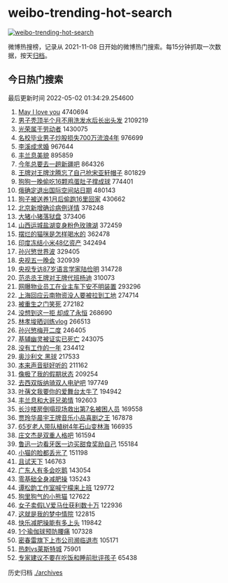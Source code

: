 # weibo-trending-hot-search

[![weibo-trending-hot-search](https://github.com/ameizi/weibo-trending-hot-search/actions/workflows/ci.yml/badge.svg)](https://github.com/ameizi/weibo-trending-hot-search/actions/workflows/ci.yml)

微博热搜榜，记录从 2021-11-08 日开始的微博热门搜索。每15分钟抓取一次数据，按天[归档](./archives)。

## 今日热门搜索

<!-- BEGIN --> 
最后更新时间 2022-05-02 01:34:29.254600 
1. [May I love you](https://s.weibo.com/weibo?q=May%20I%20love%20you&Refer=top) 4740694
1. [男子秃顶半个月不用洗发水后长出头发](https://s.weibo.com/weibo?q=%23%E7%94%B7%E5%AD%90%E7%A7%83%E9%A1%B6%E5%8D%8A%E4%B8%AA%E6%9C%88%E4%B8%8D%E7%94%A8%E6%B4%97%E5%8F%91%E6%B0%B4%E5%90%8E%E9%95%BF%E5%87%BA%E5%A4%B4%E5%8F%91%23&Refer=top) 2109219
1. [光荣属于劳动者](https://s.weibo.com/weibo?q=%23%E5%85%89%E8%8D%A3%E5%B1%9E%E4%BA%8E%E5%8A%B3%E5%8A%A8%E8%80%85%23&Refer=top) 1430075
1. [名校毕业男子炒股损失700万流浪4年](https://s.weibo.com/weibo?q=%23%E5%90%8D%E6%A0%A1%E6%AF%95%E4%B8%9A%E7%94%B7%E5%AD%90%E7%82%92%E8%82%A1%E6%8D%9F%E5%A4%B1700%E4%B8%87%E6%B5%81%E6%B5%AA4%E5%B9%B4%23&Refer=top) 976699
1. [李溪成求婚](https://s.weibo.com/weibo?q=%E6%9D%8E%E6%BA%AA%E6%88%90%E6%B1%82%E5%A9%9A&Refer=top) 967644
1. [丰兰息美貌](https://s.weibo.com/weibo?q=%23%E4%B8%B0%E5%85%B0%E6%81%AF%E7%BE%8E%E8%B2%8C%23&Refer=top) 895859
1. [今年总要去一趟新疆吧](https://s.weibo.com/weibo?q=%23%E4%BB%8A%E5%B9%B4%E6%80%BB%E8%A6%81%E5%8E%BB%E4%B8%80%E8%B6%9F%E6%96%B0%E7%96%86%E5%90%A7%23&Refer=top) 864326
1. [王牌对王牌沈腾忘了自己抢宋亚轩帽子](https://s.weibo.com/weibo?q=%23%E7%8E%8B%E7%89%8C%E5%AF%B9%E7%8E%8B%E7%89%8C%E6%B2%88%E8%85%BE%E5%BF%98%E4%BA%86%E8%87%AA%E5%B7%B1%E6%8A%A2%E5%AE%8B%E4%BA%9A%E8%BD%A9%E5%B8%BD%E5%AD%90%23&Refer=top) 801829
1. [狗狗一晚偷吃16颗鸡蛋肚子撑成球](https://s.weibo.com/weibo?q=%23%E7%8B%97%E7%8B%97%E4%B8%80%E6%99%9A%E5%81%B7%E5%90%8316%E9%A2%97%E9%B8%A1%E8%9B%8B%E8%82%9A%E5%AD%90%E6%92%91%E6%88%90%E7%90%83%23&Refer=top) 774401
1. [俄确定退出国际空间站日期](https://s.weibo.com/weibo?q=%23%E4%BF%84%E7%A1%AE%E5%AE%9A%E9%80%80%E5%87%BA%E5%9B%BD%E9%99%85%E7%A9%BA%E9%97%B4%E7%AB%99%E6%97%A5%E6%9C%9F%23&Refer=top) 480143
1. [狗子被送养1月后偷跑16里回家](https://s.weibo.com/weibo?q=%23%E7%8B%97%E5%AD%90%E8%A2%AB%E9%80%81%E5%85%BB1%E6%9C%88%E5%90%8E%E5%81%B7%E8%B7%9116%E9%87%8C%E5%9B%9E%E5%AE%B6%23&Refer=top) 430662
1. [北京新增确诊病例详情](https://s.weibo.com/weibo?q=%23%E5%8C%97%E4%BA%AC%E6%96%B0%E5%A2%9E%E7%A1%AE%E8%AF%8A%E7%97%85%E4%BE%8B%E8%AF%A6%E6%83%85%23&Refer=top) 378248
1. [大猪小猪落狱盘](https://s.weibo.com/weibo?q=%23%E5%A4%A7%E7%8C%AA%E5%B0%8F%E7%8C%AA%E8%90%BD%E7%8B%B1%E7%9B%98%23&Refer=top) 373406
1. [山西运城盐湖变身粉色玫瑰湖](https://s.weibo.com/weibo?q=%23%E5%B1%B1%E8%A5%BF%E8%BF%90%E5%9F%8E%E7%9B%90%E6%B9%96%E5%8F%98%E8%BA%AB%E7%B2%89%E8%89%B2%E7%8E%AB%E7%91%B0%E6%B9%96%23&Refer=top) 372459
1. [摆烂的猫咪是怎样喝水的](https://s.weibo.com/weibo?q=%23%E6%91%86%E7%83%82%E7%9A%84%E7%8C%AB%E5%92%AA%E6%98%AF%E6%80%8E%E6%A0%B7%E5%96%9D%E6%B0%B4%E7%9A%84%23&Refer=top) 362478
1. [印度冻结小米48亿资产](https://s.weibo.com/weibo?q=%23%E5%8D%B0%E5%BA%A6%E5%86%BB%E7%BB%93%E5%B0%8F%E7%B1%B348%E4%BA%BF%E8%B5%84%E4%BA%A7%23&Refer=top) 342494
1. [孙兴慜世界波](https://s.weibo.com/weibo?q=%23%E5%AD%99%E5%85%B4%E6%85%9C%E4%B8%96%E7%95%8C%E6%B3%A2%23&Refer=top) 329405
1. [央视五一晚会](https://s.weibo.com/weibo?q=%E5%A4%AE%E8%A7%86%E4%BA%94%E4%B8%80%E6%99%9A%E4%BC%9A&Refer=top) 320939
1. [央视专访87岁语言学家陆俭明](https://s.weibo.com/weibo?q=%23%E5%A4%AE%E8%A7%86%E4%B8%93%E8%AE%BF87%E5%B2%81%E8%AF%AD%E8%A8%80%E5%AD%A6%E5%AE%B6%E9%99%86%E4%BF%AD%E6%98%8E%23&Refer=top) 314728
1. [范丞丞王牌对王牌代班杨迪](https://s.weibo.com/weibo?q=%23%E8%8C%83%E4%B8%9E%E4%B8%9E%E7%8E%8B%E7%89%8C%E5%AF%B9%E7%8E%8B%E7%89%8C%E4%BB%A3%E7%8F%AD%E6%9D%A8%E8%BF%AA%23&Refer=top) 310073
1. [网曝物业员工在业主车下安不明装置](https://s.weibo.com/weibo?q=%23%E7%BD%91%E6%9B%9D%E7%89%A9%E4%B8%9A%E5%91%98%E5%B7%A5%E5%9C%A8%E4%B8%9A%E4%B8%BB%E8%BD%A6%E4%B8%8B%E5%AE%89%E4%B8%8D%E6%98%8E%E8%A3%85%E7%BD%AE%23&Refer=top) 293296
1. [上海回应云南物资没人要被拉到工地](https://s.weibo.com/weibo?q=%23%E4%B8%8A%E6%B5%B7%E5%9B%9E%E5%BA%94%E4%BA%91%E5%8D%97%E7%89%A9%E8%B5%84%E6%B2%A1%E4%BA%BA%E8%A6%81%E8%A2%AB%E6%8B%89%E5%88%B0%E5%B7%A5%E5%9C%B0%23&Refer=top) 274714
1. [被重生之门笑死](https://s.weibo.com/weibo?q=%23%E8%A2%AB%E9%87%8D%E7%94%9F%E4%B9%8B%E9%97%A8%E7%AC%91%E6%AD%BB%23&Refer=top) 272182
1. [没想到这一拒 却成了永恒](https://s.weibo.com/weibo?q=%E6%B2%A1%E6%83%B3%E5%88%B0%E8%BF%99%E4%B8%80%E6%8B%92%20%E5%8D%B4%E6%88%90%E4%BA%86%E6%B0%B8%E6%81%92&Refer=top) 268690
1. [林孝埈晒训练vlog](https://s.weibo.com/weibo?q=%23%E6%9E%97%E5%AD%9D%E5%9F%88%E6%99%92%E8%AE%AD%E7%BB%83vlog%23&Refer=top) 266513
1. [孙兴慜梅开二度](https://s.weibo.com/weibo?q=%23%E5%AD%99%E5%85%B4%E6%85%9C%E6%A2%85%E5%BC%80%E4%BA%8C%E5%BA%A6%23&Refer=top) 246405
1. [基辅幽灵被证实已死亡](https://s.weibo.com/weibo?q=%23%E5%9F%BA%E8%BE%85%E5%B9%BD%E7%81%B5%E8%A2%AB%E8%AF%81%E5%AE%9E%E5%B7%B2%E6%AD%BB%E4%BA%A1%23&Refer=top) 243075
1. [没有工作的一年](https://s.weibo.com/weibo?q=%23%E6%B2%A1%E6%9C%89%E5%B7%A5%E4%BD%9C%E7%9A%84%E4%B8%80%E5%B9%B4%23&Refer=top) 234412
1. [奥沙利文 黑球](https://s.weibo.com/weibo?q=%E5%A5%A5%E6%B2%99%E5%88%A9%E6%96%87%20%E9%BB%91%E7%90%83&Refer=top) 217533
1. [本来声音挺好听的](https://s.weibo.com/weibo?q=%23%E6%9C%AC%E6%9D%A5%E5%A3%B0%E9%9F%B3%E6%8C%BA%E5%A5%BD%E5%90%AC%E7%9A%84%23&Refer=top) 211162
1. [像极了我的假期状态](https://s.weibo.com/weibo?q=%23%E5%83%8F%E6%9E%81%E4%BA%86%E6%88%91%E7%9A%84%E5%81%87%E6%9C%9F%E7%8A%B6%E6%80%81%23&Refer=top) 209254
1. [去西双版纳骑双人电驴吧](https://s.weibo.com/weibo?q=%23%E5%8E%BB%E8%A5%BF%E5%8F%8C%E7%89%88%E7%BA%B3%E9%AA%91%E5%8F%8C%E4%BA%BA%E7%94%B5%E9%A9%B4%E5%90%A7%23&Refer=top) 197749
1. [叶蒨文我要你的爱舞台太牛了](https://s.weibo.com/weibo?q=%23%E5%8F%B6%E8%92%A8%E6%96%87%E6%88%91%E8%A6%81%E4%BD%A0%E7%9A%84%E7%88%B1%E8%88%9E%E5%8F%B0%E5%A4%AA%E7%89%9B%E4%BA%86%23&Refer=top) 194942
1. [丰兰息和大哥兄弟情](https://s.weibo.com/weibo?q=%23%E4%B8%B0%E5%85%B0%E6%81%AF%E5%92%8C%E5%A4%A7%E5%93%A5%E5%85%84%E5%BC%9F%E6%83%85%23&Refer=top) 192603
1. [长沙楼房倒塌现场救出第7名被困人员](https://s.weibo.com/weibo?q=%23%E9%95%BF%E6%B2%99%E6%A5%BC%E6%88%BF%E5%80%92%E5%A1%8C%E7%8E%B0%E5%9C%BA%E6%95%91%E5%87%BA%E7%AC%AC7%E5%90%8D%E8%A2%AB%E5%9B%B0%E4%BA%BA%E5%91%98%23&Refer=top) 169558
1. [贾玲华晨宇王牌音乐小品喜剧之王](https://s.weibo.com/weibo?q=%23%E8%B4%BE%E7%8E%B2%E5%8D%8E%E6%99%A8%E5%AE%87%E7%8E%8B%E7%89%8C%E9%9F%B3%E4%B9%90%E5%B0%8F%E5%93%81%E5%96%9C%E5%89%A7%E4%B9%8B%E7%8E%8B%23&Refer=top) 167878
1. [65岁老人带队植树4年石山变林海](https://s.weibo.com/weibo?q=65%E5%B2%81%E8%80%81%E4%BA%BA%E5%B8%A6%E9%98%9F%E6%A4%8D%E6%A0%914%E5%B9%B4%E7%9F%B3%E5%B1%B1%E5%8F%98%E6%9E%97%E6%B5%B7&Refer=top) 166935
1. [庄文杰是双重人格吧](https://s.weibo.com/weibo?q=%23%E5%BA%84%E6%96%87%E6%9D%B0%E6%98%AF%E5%8F%8C%E9%87%8D%E4%BA%BA%E6%A0%BC%E5%90%A7%23&Refer=top) 161594
1. [鲁迅一边看牙医一边买甜食奖励自己](https://s.weibo.com/weibo?q=%23%E9%B2%81%E8%BF%85%E4%B8%80%E8%BE%B9%E7%9C%8B%E7%89%99%E5%8C%BB%E4%B8%80%E8%BE%B9%E4%B9%B0%E7%94%9C%E9%A3%9F%E5%A5%96%E5%8A%B1%E8%87%AA%E5%B7%B1%23&Refer=top) 155184
1. [小猫的脸都丢光了](https://s.weibo.com/weibo?q=%23%E5%B0%8F%E7%8C%AB%E7%9A%84%E8%84%B8%E9%83%BD%E4%B8%A2%E5%85%89%E4%BA%86%23&Refer=top) 151198
1. [且试天下](https://s.weibo.com/weibo?q=%23%E4%B8%94%E8%AF%95%E5%A4%A9%E4%B8%8B%23&Refer=top) 146763
1. [广东人有多会吃鹅](https://s.weibo.com/weibo?q=%23%E5%B9%BF%E4%B8%9C%E4%BA%BA%E6%9C%89%E5%A4%9A%E4%BC%9A%E5%90%83%E9%B9%85%23&Refer=top) 143054
1. [零基础全身减肥操](https://s.weibo.com/weibo?q=%23%E9%9B%B6%E5%9F%BA%E7%A1%80%E5%85%A8%E8%BA%AB%E5%87%8F%E8%82%A5%E6%93%8D%23&Refer=top) 135243
1. [谭松韵工作室喊宁檬来上班](https://s.weibo.com/weibo?q=%23%E8%B0%AD%E6%9D%BE%E9%9F%B5%E5%B7%A5%E4%BD%9C%E5%AE%A4%E5%96%8A%E5%AE%81%E6%AA%AC%E6%9D%A5%E4%B8%8A%E7%8F%AD%23&Refer=top) 129772
1. [狗里狗气的小熊猫](https://s.weibo.com/weibo?q=%23%E7%8B%97%E9%87%8C%E7%8B%97%E6%B0%94%E7%9A%84%E5%B0%8F%E7%86%8A%E7%8C%AB%23&Refer=top) 127622
1. [女子卖假LV爱马仕获利数十万](https://s.weibo.com/weibo?q=%23%E5%A5%B3%E5%AD%90%E5%8D%96%E5%81%87LV%E7%88%B1%E9%A9%AC%E4%BB%95%E8%8E%B7%E5%88%A9%E6%95%B0%E5%8D%81%E4%B8%87%23&Refer=top) 122936
1. [这就是我的梦中情院](https://s.weibo.com/weibo?q=%23%E8%BF%99%E5%B0%B1%E6%98%AF%E6%88%91%E7%9A%84%E6%A2%A6%E4%B8%AD%E6%83%85%E9%99%A2%23&Refer=top) 122815
1. [快乐减肥操能有多上头](https://s.weibo.com/weibo?q=%23%E5%BF%AB%E4%B9%90%E5%87%8F%E8%82%A5%E6%93%8D%E8%83%BD%E6%9C%89%E5%A4%9A%E4%B8%8A%E5%A4%B4%23&Refer=top) 119842
1. [1个瑜伽球预防腰痛](https://s.weibo.com/weibo?q=%231%E4%B8%AA%E7%91%9C%E4%BC%BD%E7%90%83%E9%A2%84%E9%98%B2%E8%85%B0%E7%97%9B%23&Refer=top) 107328
1. [密春雷旗下上市公司濒临退市](https://s.weibo.com/weibo?q=%23%E5%AF%86%E6%98%A5%E9%9B%B7%E6%97%97%E4%B8%8B%E4%B8%8A%E5%B8%82%E5%85%AC%E5%8F%B8%E6%BF%92%E4%B8%B4%E9%80%80%E5%B8%82%23&Refer=top) 105171
1. [热刺vs莱斯特城](https://s.weibo.com/weibo?q=%23%E7%83%AD%E5%88%BAvs%E8%8E%B1%E6%96%AF%E7%89%B9%E5%9F%8E%23&Refer=top) 75901
1. [专家建议不要在吃饭和睡前批评孩子](https://s.weibo.com/weibo?q=%23%E4%B8%93%E5%AE%B6%E5%BB%BA%E8%AE%AE%E4%B8%8D%E8%A6%81%E5%9C%A8%E5%90%83%E9%A5%AD%E5%92%8C%E7%9D%A1%E5%89%8D%E6%89%B9%E8%AF%84%E5%AD%A9%E5%AD%90%23&Refer=top) 65438
<!-- END -->

历史归档 [./archives](./archives)

